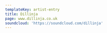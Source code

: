 ```yaml
---
templateKey: artist-entry
title: Dillinja
page: www.dillinja.co.uk
soundcloud: 'https://soundcloud.com/dillinja'
---
```



